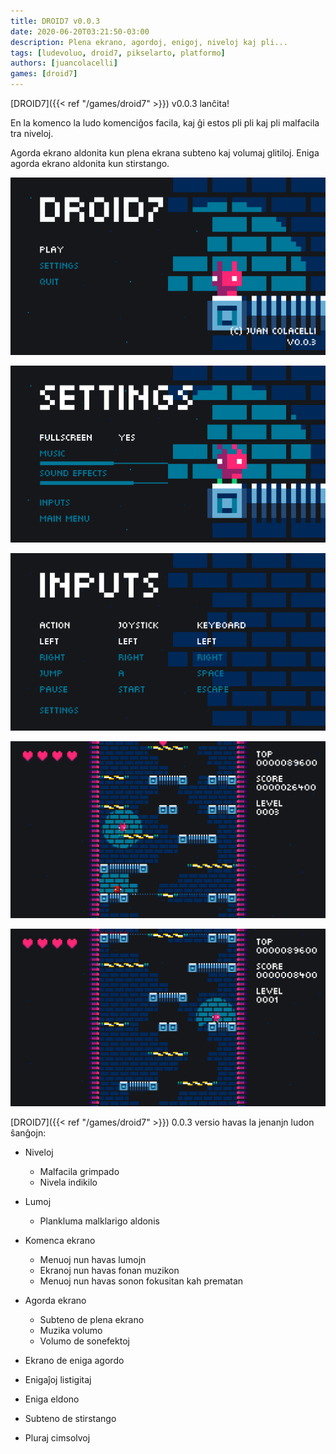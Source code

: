 ```yaml
---
title: DROID7 v0.0.3
date: 2020-06-20T03:21:50-03:00
description: Plena ekrano, agordoj, enigoj, niveloj kaj pli...
tags: [ludevoluo, droid7, pikselarto, platformo]
authors: [juancolacelli]
games: [droid7]
---
```


[DROID7]({{< ref "/games/droid7" >}}) v0.0.3 lanĉita!

En la komenco la ludo komenciĝos facila, kaj ĝi estos pli pli kaj pli malfacila tra niveloj.

Agorda ekrano aldonita kun plena ekrana subteno kaj volumaj glitiloj. Eniga agorda ekrano aldonita kun stirstango.

![Komenci](start.png)

![Agordojn](settings.png)

![Enigoj](inputs.png)

![Niveloj](levels.png)

![Niveloj](lights.png)

[DROID7]({{< ref "/games/droid7" >}}) 0.0.3 versio havas la jenanjn ludon ŝanĝojn:

-   Niveloj

    -   Malfacila grimpado
    -   Nivela indikilo

-   Lumoj

    -   Plankluma malklarigo aldonis

-   Komenca ekrano

    -   Menuoj nun havas lumojn
    -   Ekranoj nun havas fonan muzikon
    -   Menuoj nun havas sonon fokusitan kah prematan

-   Agorda ekrano

    -   Subteno de plena ekrano
    -   Muzika volumo
    -   Volumo de sonefektoj

-   Ekrano de eniga agordo
-   Enigaĵoj listigitaj
-   Eniga eldono
-   Subteno de stirstango

-   Pluraj cimsolvoj
